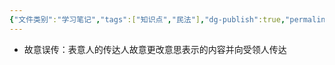 ```yaml
---
{"文件类别":"学习笔记","tags":["知识点","民法"],"dg-publish":true,"permalink":"/学习笔记studyup/知识点cheese/故意误传/","dgPassFrontmatter":true,"created":"2024-07-17T09:10:06.660+08:00","updated":"2024-10-25T12:09:35.897+08:00"}
---
```


- 故意误传：表意人的传达人故意更改意思表示的内容并向受领人传达